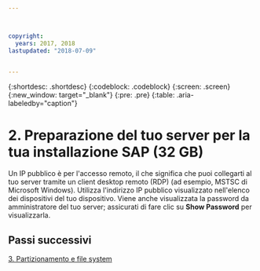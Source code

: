 ```yaml
---



copyright:
  years: 2017, 2018
lastupdated: "2018-07-09"


---
```


{:shortdesc: .shortdesc}
{:codeblock: .codeblock}
{:screen: .screen}
{:new_window: target="_blank"}
{:pre: .pre}
{:table: .aria-labeledby="caption"}

# 2. Preparazione del tuo server per la tua installazione SAP (32 GB)

Un IP pubblico è per l'accesso remoto, il che significa che puoi collegarti al tuo server tramite un client desktop remoto (RDP) (ad esempio, MSTSC di Microsoft Windows). Utilizza l'indirizzo IP pubblico visualizzato nell'elenco dei dispositivi del tuo dispositivo. Viene anche visualizzata la password da amministratore del tuo server; assicurati di fare clic su **Show Password** per visualizzarla.

## Passi successivi

 [3. Partizionamento e file system](/docs/infrastructure/sap-netweaver-ms-qrg/ms-partition-32GB.html)
